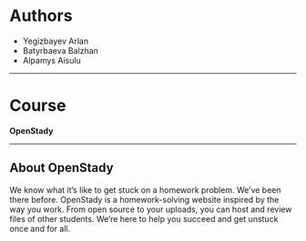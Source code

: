 # Authors

- Yegizbayev Arlan  
- Batyrbaeva Balzhan  
- Alpamys Aisulu  

---

# Course

**OpenStady**

---

## About OpenStady

We know what it’s like to get stuck on a homework problem. We’ve been there before. OpenStady is a homework-solving website inspired by the way you work. From open source to your uploads, you can host and review files of other students. We’re here to help you succeed and get unstuck once and for all.

